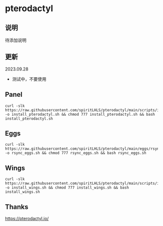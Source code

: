 # pterodactyl

## 说明

待添加说明

## 更新

2023.09.28

- 测试中，不要使用

## Panel

```shell
curl -slk https://raw.githubusercontent.com/spiritLHLS/pterodactyl/main/scripts/install_pterodactyl.sh -o install_pterodactyl.sh && chmod 777 install_pterodactyl.sh && bash install_pterodactyl.sh
```

## Eggs

```shell
curl -slk https://raw.githubusercontent.com/spiritLHLS/pterodactyl/main/eggs/rsync_eggs.sh -o rsync_eggs.sh && chmod 777 rsync_eggs.sh && bash rsync_eggs.sh
```

## Wings

```shell
curl -slk https://raw.githubusercontent.com/spiritLHLS/pterodactyl/main/scripts/install_wings.sh -o install_wings.sh && chmod 777 install_wings.sh && bash install_wings.sh
```

## Thanks

https://pterodactyl.io/
